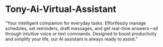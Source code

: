 # Tony-Ai-Virtual-Assistant
"Your intelligent companion for everyday tasks. Effortlessly manage schedules, set reminders, draft messages, and get real-time answers—all through intuitive voice or text commands. Designed to boost productivity and simplify your life, our AI assistant is always ready to assist."
